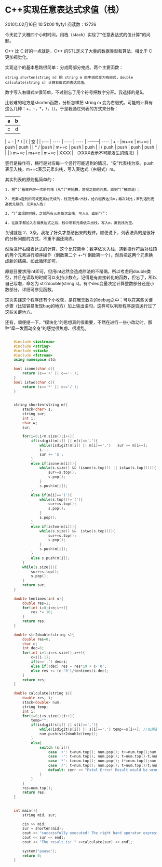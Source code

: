 # C++实现任意表达式求值（栈）
2010年02月16日 10:51:00 flyfy1 阅读数：12726

今天花了大概四个小时时间，用栈（stack）实现了“任意表达式的值计算”的问题。

 

C++ 比 C 好的一点就是，C++ 的STL定义了大量的数据类型和算法，相比于 C 更加视觉化。

 

实现这个的基本思路很简单：分成两部分完成。两个主要函数：

    string shorten(string m) 把 string m 由中缀式变为右缀式，double calculate(string s) 计算右缀式的表达式值。

数字写入右缀式m很简单，不过别忘了用个符号把数字分开。我选择的是$。

比较难的地方是shorten函数，分析怎样把 string m 变为右缀式。可能的计算有这么几种：+，-，*，/，（）。于是我通过列表的方式来分析：


| a | b |
| :--- | ---: |
| c | d |


| + -     | *  /     | (     | 空   |
| :--- | ---- | ---- | ---- | ------| ---- 
| +  -     |m+=c   | m+=c  |  push | push |
| *  /     |push   | m+=c  |  push | push |
| (  push  | push  | push  |  push |      |
| )  m+=c  | m+=c  | m+=c  |  XXXX |   （XXXX表示不可能发生的情况）|

竖行是操作符，横行是对应每一个竖行可能遇到的情况，“空”代表栈为空。push表示入栈，m+=c表示元素出栈，写入表达式（右缀式）m。

其实列表的原则挺简单的：

    1. 把“(”看做开辟一次新的栈（从“(”开始算，忽视之前的元素，直到“）”被取消）；

    2. 元素a遇到相同或更高优先级的，栈顶元素c出栈，给右缀表达式m；再次对比；直到遇到更高优先级的，元素a入栈；

    3. “）”出现的时候，之前所有元素依次出栈，写入m，直到“（”；

    4. 在数字都加入右缀表达式之后，栈中所有元素依次出栈，写入m，直到栈为空。

关键就是 2、3条，我花了好久才总结出来的规律。顺便说下，列表法真的是很好的分析问题的方式，不重不漏还简练。

 

然后进行右缀表达式的计算，这个比较简单：数字依次入栈，遇到操作符后对栈顶的两个元素进行顺序操作（倒数第二个 +-*/ 倒数第一个），然后把这两个元素换成新的结果。如此循环即可。

 

原题目要求用int即可，但用int必然会造成除法的不精确。所以考虑用double类型，并且在读取的时候可以支持小数点。记得是有直接转化的函数，但忘了，所以自己写啦，命名为 str2double(string s)。有个dec变量决定计算整数部分还是小数部分，详细可参见函数。

 

这次实践这个程序还有个小收获，是在我无数次的debug之中：可以在某些关键步骤（比较容易发现bug的地方）加上输出语句，这样可以判断程序是否运行过了这些关键地方。

还有，顺便提一下，“模块化”的思想真的很重要，不然在进行一些小改动时，那种“牵一发而动全身”的感觉很焦虑、很凌乱。

```cpp

    #include <iostream>  
    #include <string>  
    #include <stack>  
    #include <fstream>  
    using namespace std;  
      
    bool isone(char c){  
        return (c=='+' || c=='-');  
    }  
    bool istwo(char c){  
        return (c=='*' || c=='/');  
    }  
      
      
    string shorten(string m){  
        stack<char> s;  
        string sur;  
        int i;  
        char w;  
        sur;  
          
        for(i=0;i<m.size();i++){  
            if(isdigit(m[i]) || m[i]=='.'){  
                while(isdigit(m[i]) || m[i]=='.')   sur += m[i++];  
                i--;  
                sur += '$';  
            }  
            else if(isone(m[i])){  
                while(s.size() && (isone(s.top()) || istwo(s.top()))){  
                    sur+=s.top();  
                    s.pop();  
                }  
                s.push(m[i]);  
            }  
            else if(m[i]==')'){  
                while(s.top()!='('){  
                    sur+=s.top();  
                    s.pop();  
                }  
                s.pop();  
            }  
            else if(istwo(m[i])){  
                while(s.size() &&  istwo(s.top())){  
                    sur+=s.top();  
                    s.pop();  
                }  
                s.push(m[i]);  
            }  
            else s.push(m[i]);  
        }  
        while(s.size()){  
            sur+=s.top();  
            s.pop();  
        }  
        return sur;  
    }  
      
    double tentimes(int n){  
        double res=1;  
        for(int i=0;i<n;i++){  
            res *= 10;  
        }  
        return res;  
    }  
      
    double str2double(string s){  
        double res=0;  
        char c;  
        int dec=0;  
        for(int i=1;i<=s.size();i++){  
            c=s[i-1];  
            if(c=='.') dec=i;  
            else if(!dec) res = res*10 + c-'0';  
            else res += (c-'0')/tentimes(i-dec);  
        }  
        return res;  
    }  
      
    double calculate(string s){  
        double res, t;  
        stack<double> num;  
        string temp;  
        int i;  
        for(i=0;i<s.size();i++){  
            temp="";  
            if(isdigit(s[i]) || s[i]=='.'){  
                while(isdigit(s[i]) || s[i]=='.') temp+=s[i++]; //如果最后一位是数字，这样做会出错   
                num.push(str2double(temp));  
            }  
            else{  
                switch (s[i]){  
                    case '+': t=num.top(); num.pop(); t+=num.top();num.pop();num.push(t);break;  
                    case '-': t=num.top(); num.pop(); t=num.top()-t;num.pop();num.push(t);break;  
                    case '*': t=num.top(); num.pop(); t*=num.top();num.pop();num.push(t);break;  
                    case '/': t=num.top(); num.pop(); t=num.top()/t;num.pop();num.push(t);break;  
                    default: cerr << "Fatal Error! Result would be wrong!" << endl; system("pause");break;  
                }  
            }  
        }  
        res=num.top();  
        return res;  
    }  
      
      
    int main(){  
        string mid, sur;  
          
        cin >> mid;  
        sur = shorten(mid);  
        cout << "successfully executed! The right hand operator expression is: " << endl;  
        cout << sur << endl;  
        cout << "The result is: " <<calculate(sur) << endl;  
      
        system("pause");  
        return 0;  
    }  
```